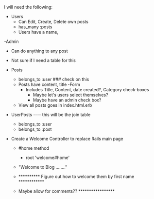I will need the following:
- Users
  - Can Edit, Create, Delete own posts
  - has_many :posts
  - Users have a name, 

-Admin
  - Can do anything to any post
  - Not sure if I need a table for this

- Posts
  - belongs_to :user ### check on this
  - Posts have content, title
  -Form
    - Includes Title, Content, date created?, Category check-boxes
      - Maybe let's users select themselves?
      - Maybe have an admin check box?
  - View all posts goes in index.html.erb

- UserPosts    ---- this will be the join table
  - belongs_to :user
  - belongs_to :post



- Create a Welcome Controller to replace Rails main page  
  - #home method
    - root 'welcome#home'
  - "Welcome to Blog ........"
  - ********** Figure out how to welcome them by first name ************



  - Maybe allow for comments?? *****************




